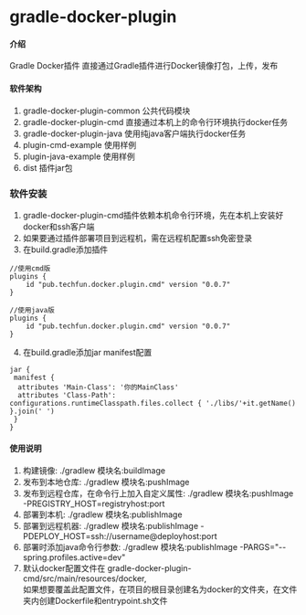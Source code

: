# gradle-docker-plugin

#### 介绍
 Gradle Docker插件 直接通过Gradle插件进行Docker镜像打包，上传，发布

#### 软件架构
1. gradle-docker-plugin-common 公共代码模块
2. gradle-docker-plugin-cmd    直接通过本机上的命令行环境执行docker任务
3. gradle-docker-plugin-java   使用纯java客户端执行docker任务 
4. plugin-cmd-example          使用样例
5. plugin-java-example         使用样例
6. dist                        插件jar包

###  软件安装
1. gradle-docker-plugin-cmd插件依赖本机命令行环境，先在本机上安装好docker和ssh客户端
2. 如果要通过插件部署项目到远程机，需在远程机配置ssh免密登录
3. 在build.gradle添加插件
```
//使用cmd版
plugins {
    id "pub.techfun.docker.plugin.cmd" version "0.0.7"
}

//使用java版
plugins {
    id "pub.techfun.docker.plugin.cmd" version "0.0.7"
}
```
4. 在build.gradle添加jar manifest配置
```
jar { 
 manifest {
  attributes 'Main-Class': '你的MainClass'
  attributes 'Class-Path': configurations.runtimeClasspath.files.collect { './libs/'+it.getName() }.join(' ')
 }
}
```

#### 使用说明

1. 构建镜像: ./gradlew 模块名:buildImage
2. 发布到本地仓库: ./gradlew 模块名:pushImage
3. 发布到远程仓库，在命令行上加入自定义属性: ./gradlew 模块名:pushImage -PREGISTRY_HOST=registryhost:port
4. 部署到本机: ./gradlew 模块名:publishImage
5. 部署到远程机器: ./gradlew 模块名:publishImage -PDEPLOY_HOST=ssh://username@deployhost:port
6. 部署时添加java命令行参数: ./gradlew 模块名:publishImage -PARGS="--spring.profiles.active=dev"
7. 默认docker配置文件在 gradle-docker-plugin-cmd/src/main/resources/docker,\
如果想要覆盖此配置文件，在项目的根目录创建名为docker的文件夹，在文件夹内创建Dockerfile和entrypoint.sh文件